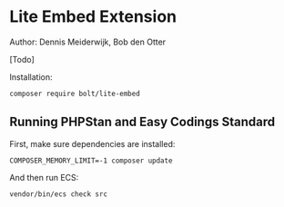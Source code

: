 # Lite Embed Extension

Author: Dennis Meiderwijk, Bob den Otter

[Todo]

Installation:

```bash
composer require bolt/lite-embed
```


## Running PHPStan and Easy Codings Standard

First, make sure dependencies are installed:

```
COMPOSER_MEMORY_LIMIT=-1 composer update
```

And then run ECS:

```
vendor/bin/ecs check src
```
